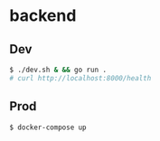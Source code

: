 # backend

## Dev

```sh
$ ./dev.sh & && go run .
# curl http://localhost:8000/health
```

## Prod

```sh
$ docker-compose up
```
